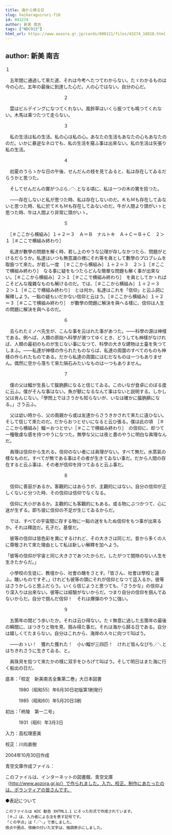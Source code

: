 ```yaml
---
title: 海から帰る日
slug: haikaraguiruri-f18
id: 043274
author: 新美 南吉
tags: ["NDC913"]
html_url: https://www.aozora.gr.jp/cards/000121/files/43274_16818.html
---
```


## author: 新美 南吉

１



　五年間に通過して來た道、それは今考へたつてわからない。たゞわかるものは今の心だ。五年の最後に到達した心だ。人の心ではない。自分の心だ。



　　　　　　　　　　　　　２



　雲はビルデイングになつてくれない。風鈴草はいくら振つても鳴つてくれない。木馬は乘つたつて走らない。



　　　　　　　　　　　　　３



　私の生活は私の生活。私の心は私の心。あなたの生活もあなたの心もあなたののだ。いかに暴逆なネロでも、私の生活を窺ふ事は出來ない。私の生活は矢張り私の生活。



　　　　　　　　　　　　　４



　初夏のうらゝかな日の午後、せんだんの枝を見てゐると、私は存在してゐるだらうかと思つた。

　そしてせんだんの實がつぶら／＼となる頃に、私は一つの木の實を拾つた。

　――存在しないと私が思つた時、私は存在しないのだ。ＫもＭも存在してゐないと思つた時、私に於てＫもＭも存在してゐないのだ。牛が人間より頭がいゝと思つた時、牛は人間より非常に頭がいゝ。



　　　　　　　　　　　　　５



　［＃ここから横組み］１＋２＝３　Ａ＝Ｂ　ナルトキ　Ａ＋Ｃ＝Ｂ＋Ｃ　２＞１［＃ここで横組み終わり］

　私達が數學の問題を解く時、若し上のやうな公理が存しなかつたら、問題がとけるだらうか。私達はいつも無意識の裡にそれ等を眞として數學のプロブレムを取扱つて來た。が若し一度　［＃ここから横組み］１＋２＝３　２＞１［＃ここで横組み終わり］　なる事に疑をもつたらどんな簡單な問題も解く事が出來ない。［＃ここから横組み］２＞１［＃ここで横組み終わり］　を眞としてかゝればこそどんな複雜なものも解けるのだ。では、［＃ここから横組み］１＋２＝３　２＞１［＃ここで横組み終わり］　とは何か。私達はこれを「信仰」と云ふ詞に解釋しよう。一點の疑もいだかない信仰と云はう。［＃ここから横組み］１＋２＝３［＃ここで横組み終わり］　が數學の問題に解決を與へる樣に、信仰は人生の問題に解決を與へるのだ。



　　　　　　　　　　　　　６



　去られたミノベ先生が、こんな事を云はれた事があつた。――科學の源は神樣である。例へば、人類の原始へ科學が溯つてゆくとき、どうしても神樣がなければ、人類の最初のものが生じない事になつて、科學の大きな建物は土臺を失つてしまふ。――私達が神樣の作られたものならば、私達の周圍のすべてのものも神樣の作られたものである。だから私達の周圍にはむだなものは一つもありません。偶然に空から落ちて來た隕石みたいなものは一つもありません。



　　　　　　　　　　　　　７



　僕の父は鰡が生長して膃肭臍になると信じてゐる。このいなが食卓にのぼる度に云ふ。僕がそんな事はない。魚が獸になるなんて事はないと説明する。しかし父は肯んじない。「學問上ではさうかも知らないが、いなは確かに膃肭臍になる。」さう云ふ。

　父は幼い時から、父の兩親から或は友達からさうきかされて來たに違ひない。そして信じて來たのだ。だからおつとせいになると云ひ張る。僕は此の頃　［＃ここから横組み］鰡＝おつとせい［＃ここで横組み終わり］　の信仰に、却つて一種敬虔な感を持つやうになつた。無學な父には夜と晝のやうに明白な眞理なんだ。

　眞理は信仰から生れる。信仰のない者には眞理がない。すべて無だ。水蒸氣の樣なものだ。すべてが無である事はその者が生きてゐない事だ。だから人間の存在すると云ふ事は、その者が信仰を持つてゐると云ふ事だ。



　　　　　　　　　　　　　８



　信仰に善惡があるか。客觀的にはあらうが、主觀的にはない。自分の信仰が正しくないと分つた時、その信仰は信仰でなくなる。

　信仰に大小があるか。主觀的にも客觀的にもある。或る物にぶつかつて、心に迷が生ずる。即ち彼に信仰の不足が生じてゐるからだ。

　では、すべての宇宙間に存する物に一點の迷をもたぬ信仰をもつ事が出來るか。それは釋迦だ。孔子だ。基督だ。

　彼等の信仰は皆色彩を異にするけれど、その大きさは同じだ。昔から多くの人に尊敬されて來た理由として私は新しい解釋を加へよう。

「彼等の信仰が宇宙と同じ大きさであつたからだ。したがつて間隙のない人生を生きたからだ。」

　小學校の生徒に、教壇から、社會の醜をさとす。「皆さん、社會は學校と違ふ。醜いものですぞ。」けれども彼等の頭にそれが信仰となつて這入るか。彼等はさうかしらと思ふだらう。いくら信じようと思つても、「さうかな」の信仰より深入りは出來ない。彼等には經驗がないからだ。つまり自分の信仰を掴んでゐないからだ。自分で掴んだ信仰！　それは爆彈のやうに強い。



　　　　　　　　　　　　　９



　五箇年の間どう歩いたか。それは云ひ得ない。たゞ無意に過した五箇年の最後の瞬間に、はつきりと物を見、掴み得た事だ。それは海から歸る日である。自分は嬉しくてたまらない。自分はこれから、海岸の人々に向つて叫ばう。

　――おゝい！　獲れた獲れた！　小い鰡が三四匹！　けれど皆んなぴち／＼とはちきれさうに生きてゐる、と。

　眞珠貝を拾つて來たかの樣に双手をひろげて叫ばう。そして明日はまた海に行く船出の日だ。













底本：「校定　新美南吉全集第二巻」大日本図書


　　　1980（昭和55）年6月30日初版第1刷発行

　　　1985（昭和60）年5月20日3刷

初出：「柊陵　第一二号」

　　　1931（昭6）年3月3日

入力：高松理恵美

校正：川向直樹

2004年10月30日作成

青空文庫作成ファイル：

このファイルは、インターネットの図書館、青空文庫（http://www.aozora.gr.jp/）で作られました。入力、校正、制作にあたったのは、ボランティアの皆さんです。











●表記について


	このファイルは W3C 勧告 XHTML1.1 にそった形式で作成されています。
	［＃…］は、入力者による注を表す記号です。
	「くの字点」は「／＼」で表しました。
	傍点や圏点、傍線の付いた文字は、強調表示にしました。